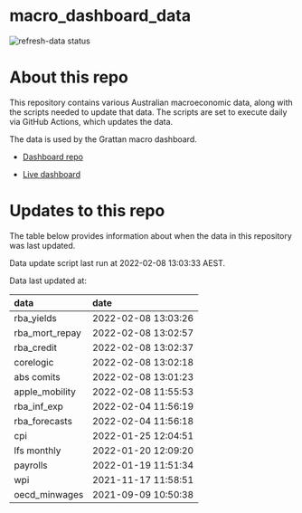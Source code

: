 
<!-- README.md is generated from README.Rmd. Please edit that file -->

# macro\_dashboard\_data

<!-- badges: start -->

![refresh-data
status](https://github.com/grattan/macro_dashboard_data/workflows/refresh-data/badge.svg)

<!-- badges: end -->

# About this repo

This repository contains various Australian macroeconomic data, along
with the scripts needed to update that data. The scripts are set to
execute daily via GitHub Actions, which updates the data.

The data is used by the Grattan macro dashboard.

  - [Dashboard repo](https://github.com/grattan/macrodashboard)

  - [Live dashboard](https://mattcowgill.shinyapps.io/macrodashboard/)

# Updates to this repo

The table below provides information about when the data in this
repository was last updated.

Data update script last run at 2022-02-08 13:03:33 AEST.

Data last updated at:

| data             | date                |
| :--------------- | :------------------ |
| rba\_yields      | 2022-02-08 13:03:26 |
| rba\_mort\_repay | 2022-02-08 13:02:57 |
| rba\_credit      | 2022-02-08 13:02:37 |
| corelogic        | 2022-02-08 13:02:18 |
| abs comits       | 2022-02-08 13:01:23 |
| apple\_mobility  | 2022-02-08 11:55:53 |
| rba\_inf\_exp    | 2022-02-04 11:56:19 |
| rba\_forecasts   | 2022-02-04 11:56:18 |
| cpi              | 2022-01-25 12:04:51 |
| lfs monthly      | 2022-01-20 12:09:20 |
| payrolls         | 2022-01-19 11:51:34 |
| wpi              | 2021-11-17 11:58:51 |
| oecd\_minwages   | 2021-09-09 10:50:38 |
